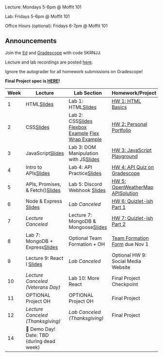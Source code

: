Lecture: Mondays 5-6pm @ Moffit 101

Lab: Fridays 5-6pm @ Moffit 101

Office Hours (optional): Fridays 6-7pm @ Moffit 101

## Announcements
Join the [Ed](https://edstem.org/us/join/tyHBru) and [Gradescope](https://www.gradescope.com) with code 5KRNJJ.

Lecture and lab recordings are posted [here](https://drive.google.com/drive/folders/18AAj_mcM7uHmq2KWuVdHVI4kSRmp_WOj?usp=sharing).

Ignore the autograder for all homework submissions on Gradescope!

**Final Project spec is [HERE](#/hw/web/spec)!**

| Week | Lecture                                                                                                                               | Lab Section | Homework/Project |
|------|-----|-------|-------------|
| 1    | HTML[Slides](https://docs.google.com/presentation/d/1yn-vazOitq1sv8bdhDhS2NwQwJYMVNlrwgFbEfr30VM/edit?usp=sharing)     | Lab 1: HTML[Slides](https://docs.google.com/presentation/d/1__qgbZ8quPBOTlsgcXcf5AIWfBRUs-UrVX3Pc1m69HI/edit?usp=sharing)   | [HW 1: HTML Basics](#/hw/web/hw1)    |
| 2    | CSS[Slides](https://docs.google.com/presentation/d/1jca2ANy5hidaWA8h_0QcvY_biS4LpiAavqL01NDH9Mk/edit?usp=sharing)                              | Lab 2: CSS[Slides](https://docs.google.com/presentation/d/1ui-5rWP7jHs7qAFQeCzZFzpxk-JICk3fR3da8lSZZMA/edit?usp=sharing) [Flexbox Example](https://github.com/cubstart/flexbox-example-web-fa24?tab=readme-ov-file) [Flex Wrap Example](https://github.com/cubstart/media-query-example-web-fa24) | [HW 2: Personal Portfolio](#/hw/web/hw2) | | 3    | JavaScrip[Slides](https://docs.google.com/presentation/d/1sJccnIQNGRovMVt_jmMAsgpSYTNAzw8X3e-uQCR8R74/edit?usp=sharing) | Lab 3: DOM Manipulation with JS  | [HW 3: JavaScript Playground](#/hw/web/hw3)  |
| 3    | JavaScript[Slides](https://docs.google.com/presentation/d/1sJccnIQNGRovMVt_jmMAsgpSYTNAzw8X3e-uQCR8R74/edit?usp=sharing)     | Lab 3: DOM Manipulation with JS[Slides](https://docs.google.com/presentation/d/1re1sNZIo3o4n5_0wZaYPQzwSb6fpfZV9m6gt7XKctIc/edit?usp=sharing) | [HW 3: JavaScript Playground](#/hw/web/hw3) |
| 4    | Intro to APIs[Slides](https://docs.google.com/presentation/d/1QyL4odpId0gzcFZ083tsXG-40SpmlIRPmPzA1JWBeAI/edit?usp=sharing)     | Lab 4: API Practice[Slides](https://docs.google.com/presentation/d/1g19O8kMZV-wOKQfpwn5UyTpsDTHAl0cFc6HksT-yuuc/edit?usp=sharing) | [HW 4: API Quiz on Gradescope](https://www.gradescope.com/) |
| 5    | APIs, Promises, & Fetch()[Slides](https://docs.google.com/presentation/d/19D1FFOfUj_Tb7Zr-IzlOHtQ8Io_86loSJCKtQt-UuJg/edit?usp=sharing) | Lab 5: Discord Webhook [Slides](https://docs.google.com/presentation/d/1A_ymGl2HXuC-VBfbbiYibgRk-8eto6H-62aZmmUb5lU/edit?usp=sharing)  | [HW 5: OpenWeatherMap API](#/hw/web/hw5)[Solution](/assets/hw5/solution.js) |
| 6    | Node & Express [Slides](https://docs.google.com/presentation/d/1URRoR4jriF6frufPbL48j0KtExJ9R6M9G7vRcq7Fnck/edit?usp=sharing)    | _Lab Canceled_  | [HW 6: Quizlet-ish Part 1](#/hw/web/hw6) |
| 7    | _Lecture Canceled_   | Lecture 7: MongoDB & Mongoose[Slides](https://docs.google.com/presentation/d/1D4Pp0u8FqJRmhjWDidEt2CBLbKYatGa72XuloNwRsMk/edit#slide=id.g30ed85b834c_4_121)     | [HW 7: Quizlet-ish Part 2](#/hw/web/hw7) |
| 8    | Lab 7: MongoDB + Express[Slides](https://docs.google.com/presentation/d/1Xv5Ma74qOGWoay5gcZWTxBZ8f1VdD8etWbcoy12bsdQ/edit?usp=sharing)  | Optional Team Formation + OH  | [Team Formation Form](https://forms.gle/GiVVgM4Nm3u5sNog7) due Nov 1 
| 9    | Lecture 9: React I [Slides](https://docs.google.com/presentation/d/1gMu0lSc0qlvKddhwuDV1H-7AUTOlaqQCLJfM8iHFbNo/edit?usp=sharing)  | _Lab Canceled_  |  Optional HW 9: Social Media Website
| 10   | _Lecture Canceled (Veterans Day)_ | Lab 10: More React | Final Project Checkpoint |
| 11   | OPTIONAL Project OH  | OPTIONAL Project OH| Final Project |
| 12   | _Lecture Canceled (Thanksgiving)_      | _Lab Canceled (Thanksgiving)_| Final Project
| 14   | 🎉 Demo Day! Date: TBD (during dead week)  |